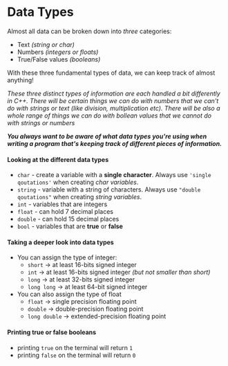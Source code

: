 # Data Types #

Almost all data can be broken down into *three* categories:

- Text *(string or char)*
- Numbers *(integers or floats)*
- True/False values *(booleans)*

With these three fundamental types of data, we can keep track of almost anything!

*These three distinct types of information are each handled a bit differently in C++.  There will be certain things we can do with numbers that we can't do with strings or text (like division, multiplication etc).  There will be also a whole range of things we can do with bollean values that we cannot do with strings or numbers*

***You always want to be aware of what data types you're using when writing a program that's keeping track of different pieces of information.***

#### Looking at the different data types ####
- `char` - create a variable with a **single character**. Always use `'single qoutations'` when creating *char variables*.
- `string` - variable with a string of characters.  Always use `"double qoutations"` when creating *string variables*.
- `int` - variables that are integers
- `float` - can hold 7 decimal places 
- `double` - can hold 15 decimal places
- `bool` - variables that are **true** or **false**

#### Taking a deeper look into data types ####
- You can assign the type of integer:
  - `short` -> at least 16-bits signed integer
  - `int` -> at least 16-bits signed integer *(but not smaller than short)*
  - `long` -> at least 32-bits signed integer
  - `long long` -> at least 64-bit signed integer
- You can also assign the type of float
  - `float` -> single precision floating point
  - `double` -> double-precision floating point
  - `long double` -> extended-precision floating point

#### Printing true or false booleans ####
- printing `true` on the terminal will return `1`
- printing `false` on the terminal will return `0`
